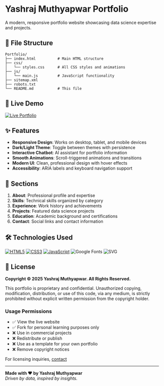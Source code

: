# Yashraj Muthyapwar Portfolio

A modern, responsive portfolio website showcasing data science expertise and projects.

## 📁 File Structure

```
Portfolio/
├── index.html          # Main HTML structure
├── css/
│   └── styles.css      # All CSS styles and animations
├── js/
│   └── main.js         # JavaScript functionality
├── sitemap.xml
├── robots.txt
└── README.md           # This file
```

## 🌟 Live Demo

[![Live Portfolio](https://img.shields.io/badge/🌐_Live_Portfolio-Visit_Now-3136B0?style=for-the-badge)](https://yashrajmuthyapwar.me)

## ✨ Features

- **Responsive Design**: Works on desktop, tablet, and mobile devices
- **Dark/Light Theme**: Toggle between themes with persistence
- **Interactive Chatbot**: AI assistant for portfolio information
- **Smooth Animations**: Scroll-triggered animations and transitions
- **Modern UI**: Clean, professional design with hover effects
- **Accessibility**: ARIA labels and keyboard navigation support

## 📄 Sections

1. **About**: Professional profile and expertise
2. **Skills**: Technical skills organized by category
3. **Experience**: Work history and achievements
4. **Projects**: Featured data science projects
5. **Education**: Academic background and certifications
6. **Contact**: Social links and contact information

## 🛠️ Technologies Used

[![HTML5](https://img.shields.io/badge/HTML5-E34F26?style=for-the-badge&logo=html5&logoColor=white)](https://developer.mozilla.org/en-US/docs/Web/HTML)
[![CSS3](https://img.shields.io/badge/CSS3-1572B6?style=for-the-badge&logo=css3&logoColor=white)](https://developer.mozilla.org/en-US/docs/Web/CSS)
[![JavaScript](https://img.shields.io/badge/JavaScript-F7DF1E?style=for-the-badge&logo=javascript&logoColor=black)](https://developer.mozilla.org/en-US/docs/Web/JavaScript)
![Google Fonts](https://img.shields.io/badge/Google_Fonts-4285F4?style=for-the-badge&logo=google&logoColor=white)
![SVG](https://img.shields.io/badge/SVG-FFB13B?style=for-the-badge&logo=svg&logoColor=black)


## 📜 License

**Copyright © 2025 Yashraj Muthyapwar. All Rights Reserved.**

This portfolio is proprietary and confidential. Unauthorized copying, modification, distribution, or use of this code, via any medium, is strictly prohibited without explicit written permission from the copyright holder.

### Usage Permissions
- ✅ View the live website
- ✅ Fork for personal learning purposes only
- ❌ Use in commercial projects
- ❌ Redistribute or publish
- ❌ Use as a template for your own portfolio
- ❌ Remove copyright notices

For licensing inquiries, [contact](mailto:muthyapwaryashraj@gmail.com)

---

**Made with ♥ by Yashraj Muthyapwar** <br>
*Driven by data, inspired by insights.*
